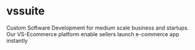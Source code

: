 # vssuite
Custom Software Development for medium scale business and startups. Our VS-Ecommerce platform enable sellers launch e-commerce app instantly
